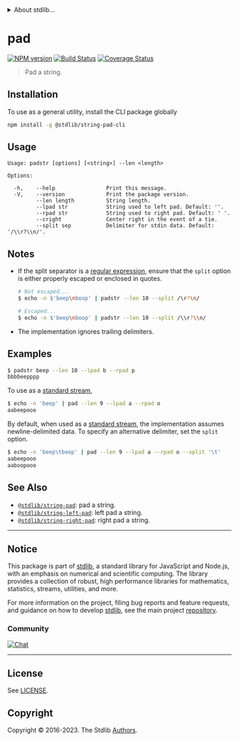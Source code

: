 <!--

@license Apache-2.0

Copyright (c) 2018 The Stdlib Authors.

Licensed under the Apache License, Version 2.0 (the "License");
you may not use this file except in compliance with the License.
You may obtain a copy of the License at

   http://www.apache.org/licenses/LICENSE-2.0

Unless required by applicable law or agreed to in writing, software
distributed under the License is distributed on an "AS IS" BASIS,
WITHOUT WARRANTIES OR CONDITIONS OF ANY KIND, either express or implied.
See the License for the specific language governing permissions and
limitations under the License.

-->


<details>
  <summary>
    About stdlib...
  </summary>
  <p>We believe in a future in which the web is a preferred environment for numerical computation. To help realize this future, we've built stdlib. stdlib is a standard library, with an emphasis on numerical and scientific computation, written in JavaScript (and C) for execution in browsers and in Node.js.</p>
  <p>The library is fully decomposable, being architected in such a way that you can swap out and mix and match APIs and functionality to cater to your exact preferences and use cases.</p>
  <p>When you use stdlib, you can be absolutely certain that you are using the most thorough, rigorous, well-written, studied, documented, tested, measured, and high-quality code out there.</p>
  <p>To join us in bringing numerical computing to the web, get started by checking us out on <a href="https://github.com/stdlib-js/stdlib">GitHub</a>, and please consider <a href="https://opencollective.com/stdlib">financially supporting stdlib</a>. We greatly appreciate your continued support!</p>
</details>

# pad

[![NPM version][npm-image]][npm-url] [![Build Status][test-image]][test-url] [![Coverage Status][coverage-image]][coverage-url] <!-- [![dependencies][dependencies-image]][dependencies-url] -->

> Pad a string.

<section class="intro">

</section>

<!-- /.intro -->











<section class="cli">



<section class="installation">

## Installation

To use as a general utility, install the CLI package globally

```bash
npm install -g @stdlib/string-pad-cli
```

</section>

<!-- CLI usage documentation. -->

<section class="usage">

## Usage

```text
Usage: padstr [options] [<string>] --len <length>

Options:

  -h,    --help                Print this message.
  -V,    --version             Print the package version.
         --len length          String length.
         --lpad str            String used to left pad. Default: ''.
         --rpad str            String used to right pad. Default: ' '.
         --cright              Center right in the event of a tie.
         --split sep           Delimiter for stdin data. Default: '/\\r?\\n/'.
```

</section>

<!-- /.usage -->

<!-- CLI usage notes. Make sure to keep an empty line after the `section` element and another before the `/section` close. -->

<section class="notes">

## Notes

-   If the split separator is a [regular expression][mdn-regexp], ensure that the `split` option is either properly escaped or enclosed in quotes.

    ```bash
    # Not escaped...
    $ echo -n $'beep\nboop' | padstr --len 10 --split /\r?\n/

    # Escaped...
    $ echo -n $'beep\nboop' | padstr --len 10 --split /\\r?\\n/
    ```

-   The implementation ignores trailing delimiters.

</section>

<!-- /.notes -->

<section class="examples">

## Examples

```bash
$ padstr beep --len 10 --lpad b --rpad p
bbbbeepppp
```

To use as a [standard stream][standard-streams],

```bash
$ echo -n 'beep' | pad --len 9 --lpad a --rpad o
aabeepooo
```

By default, when used as a [standard stream][standard-streams], the implementation assumes newline-delimited data. To specify an alternative delimiter, set the `split` option.

```bash
$ echo -n 'beep\tboop' | pad --len 9 --lpad a --rpad o --split '\t'
aabeepooo
aaboopooo
```

</section>

<!-- /.examples -->

</section>

<!-- /.cli -->

<!-- Section for related `stdlib` packages. Do not manually edit this section, as it is automatically populated. -->

<section class="related">

## See Also

-   <span class="package-name">[`@stdlib/string-pad`][@stdlib/string-pad]</span><span class="delimiter">: </span><span class="description">pad a string.</span>
-   <span class="package-name">[`@stdlib/string-left-pad`][@stdlib/string/left-pad]</span><span class="delimiter">: </span><span class="description">left pad a string.</span>
-   <span class="package-name">[`@stdlib/string-right-pad`][@stdlib/string/right-pad]</span><span class="delimiter">: </span><span class="description">right pad a string.</span>

</section>

<!-- /.related -->

<!-- Section for all links. Make sure to keep an empty line after the `section` element and another before the `/section` close. -->


<section class="main-repo" >

* * *

## Notice

This package is part of [stdlib][stdlib], a standard library for JavaScript and Node.js, with an emphasis on numerical and scientific computing. The library provides a collection of robust, high performance libraries for mathematics, statistics, streams, utilities, and more.

For more information on the project, filing bug reports and feature requests, and guidance on how to develop [stdlib][stdlib], see the main project [repository][stdlib].

### Community

[![Chat][chat-image]][chat-url]

---

## License

See [LICENSE][stdlib-license].


## Copyright

Copyright &copy; 2016-2023. The Stdlib [Authors][stdlib-authors].

</section>

<!-- /.stdlib -->

<!-- Section for all links. Make sure to keep an empty line after the `section` element and another before the `/section` close. -->

<section class="links">

[npm-image]: http://img.shields.io/npm/v/@stdlib/string-pad-cli.svg
[npm-url]: https://npmjs.org/package/@stdlib/string-pad-cli

[test-image]: https://github.com/stdlib-js/string-pad/actions/workflows/test.yml/badge.svg?branch=v0.1.0
[test-url]: https://github.com/stdlib-js/string-pad/actions/workflows/test.yml?query=branch:v0.1.0

[coverage-image]: https://img.shields.io/codecov/c/github/stdlib-js/string-pad/main.svg
[coverage-url]: https://codecov.io/github/stdlib-js/string-pad?branch=main

<!--

[dependencies-image]: https://img.shields.io/david/stdlib-js/string-pad.svg
[dependencies-url]: https://david-dm.org/stdlib-js/string-pad/main

-->

[chat-image]: https://img.shields.io/gitter/room/stdlib-js/stdlib.svg
[chat-url]: https://app.gitter.im/#/room/#stdlib-js_stdlib:gitter.im

[stdlib]: https://github.com/stdlib-js/stdlib

[stdlib-authors]: https://github.com/stdlib-js/stdlib/graphs/contributors

[cli-section]: https://github.com/stdlib-js/string-pad#cli
[cli-url]: https://github.com/stdlib-js/string-pad/tree/cli
[@stdlib/string-pad]: https://github.com/stdlib-js/string-pad/tree/main

[umd]: https://github.com/umdjs/umd
[es-module]: https://developer.mozilla.org/en-US/docs/Web/JavaScript/Guide/Modules

[deno-url]: https://github.com/stdlib-js/string-pad/tree/deno
[umd-url]: https://github.com/stdlib-js/string-pad/tree/umd
[esm-url]: https://github.com/stdlib-js/string-pad/tree/esm
[branches-url]: https://github.com/stdlib-js/string-pad/blob/main/branches.md

[stdlib-license]: https://raw.githubusercontent.com/stdlib-js/string-pad/main/LICENSE

[standard-streams]: https://en.wikipedia.org/wiki/Standard_streams

[mdn-regexp]: https://developer.mozilla.org/en-US/docs/Web/JavaScript/Guide/Regular_Expressions

<!-- <related-links> -->

[@stdlib/string/left-pad]: https://github.com/stdlib-js/string-left-pad

[@stdlib/string/right-pad]: https://github.com/stdlib-js/string-right-pad

<!-- </related-links> -->

</section>

<!-- /.links -->
